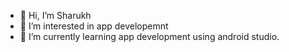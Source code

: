 - 👋 Hi, I’m Sharukh
- 👀 I’m interested in app developemnt
- 🌱 I’m currently learning app development using android studio.

<!---
sharukh321/sharukh321 is a ✨ special ✨ repository because its `README.md` (this file) appears on your GitHub profile.
You can click the Preview link to take a look at your changes.
--->
